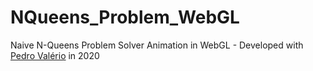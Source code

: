 # NQueens_Problem_WebGL
Naive N-Queens Problem Solver Animation in WebGL - Developed with [Pedro Valério](https://github.com/PMSValerio) in 2020
